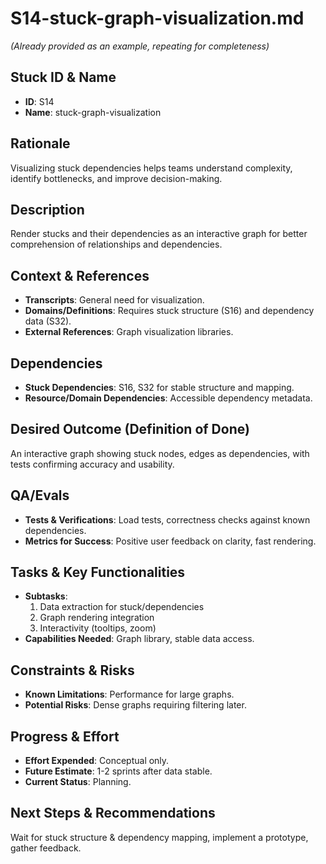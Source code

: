 # S14-stuck-graph-visualization.md

_(Already provided as an example, repeating for completeness)_

## Stuck ID & Name

- **ID**: S14
- **Name**: stuck-graph-visualization

## Rationale

Visualizing stuck dependencies helps teams understand complexity, identify
bottlenecks, and improve decision-making.

## Description

Render stucks and their dependencies as an interactive graph for better
comprehension of relationships and dependencies.

## Context & References

- **Transcripts**: General need for visualization.
- **Domains/Definitions**: Requires stuck structure (S16) and dependency data
  (S32).
- **External References**: Graph visualization libraries.

## Dependencies

- **Stuck Dependencies**: S16, S32 for stable structure and mapping.
- **Resource/Domain Dependencies**: Accessible dependency metadata.

## Desired Outcome (Definition of Done)

An interactive graph showing stuck nodes, edges as dependencies, with tests
confirming accuracy and usability.

## QA/Evals

- **Tests & Verifications**: Load tests, correctness checks against known
  dependencies.
- **Metrics for Success**: Positive user feedback on clarity, fast rendering.

## Tasks & Key Functionalities

- **Subtasks**:
  1. Data extraction for stuck/dependencies
  2. Graph rendering integration
  3. Interactivity (tooltips, zoom)
- **Capabilities Needed**: Graph library, stable data access.

## Constraints & Risks

- **Known Limitations**: Performance for large graphs.
- **Potential Risks**: Dense graphs requiring filtering later.

## Progress & Effort

- **Effort Expended**: Conceptual only.
- **Future Estimate**: 1-2 sprints after data stable.
- **Current Status**: Planning.

## Next Steps & Recommendations

Wait for stuck structure & dependency mapping, implement a prototype, gather
feedback.
